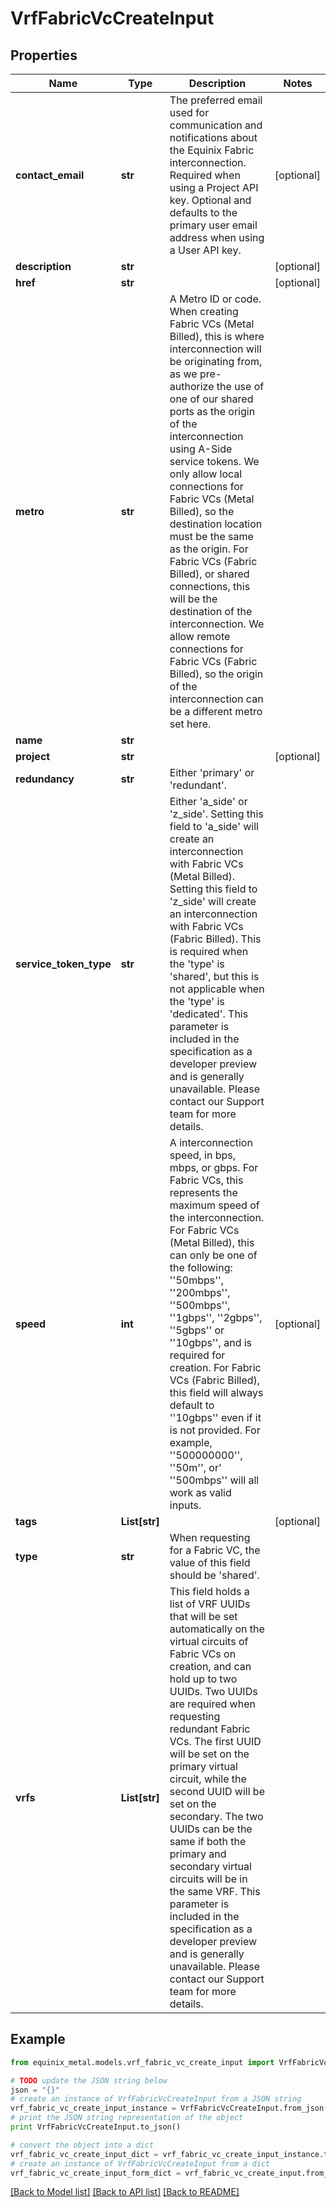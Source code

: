 # VrfFabricVcCreateInput


## Properties
Name | Type | Description | Notes
------------ | ------------- | ------------- | -------------
**contact_email** | **str** | The preferred email used for communication and notifications about the Equinix Fabric interconnection. Required when using a Project API key. Optional and defaults to the primary user email address when using a User API key. | [optional] 
**description** | **str** |  | [optional] 
**href** | **str** |  | [optional] 
**metro** | **str** | A Metro ID or code. When creating Fabric VCs (Metal Billed), this is where interconnection will be originating from, as we pre-authorize the use of one of our shared ports as the origin of the interconnection using A-Side service tokens. We only allow local connections for Fabric VCs (Metal Billed), so the destination location must be the same as the origin. For Fabric VCs (Fabric Billed), or shared connections, this will be the destination of the interconnection. We allow remote connections for Fabric VCs (Fabric Billed), so the origin of the interconnection can be a different metro set here. | 
**name** | **str** |  | 
**project** | **str** |  | [optional] 
**redundancy** | **str** | Either &#39;primary&#39; or &#39;redundant&#39;. | 
**service_token_type** | **str** | Either &#39;a_side&#39; or &#39;z_side&#39;. Setting this field to &#39;a_side&#39; will create an interconnection with Fabric VCs (Metal Billed). Setting this field to &#39;z_side&#39; will create an interconnection with Fabric VCs (Fabric Billed). This is required when the &#39;type&#39; is &#39;shared&#39;, but this is not applicable when the &#39;type&#39; is &#39;dedicated&#39;. This parameter is included in the specification as a developer preview and is generally unavailable. Please contact our Support team for more details. | 
**speed** | **int** | A interconnection speed, in bps, mbps, or gbps. For Fabric VCs, this represents the maximum speed of the interconnection. For Fabric VCs (Metal Billed), this can only be one of the following:  &#39;&#39;50mbps&#39;&#39;, &#39;&#39;200mbps&#39;&#39;, &#39;&#39;500mbps&#39;&#39;, &#39;&#39;1gbps&#39;&#39;, &#39;&#39;2gbps&#39;&#39;, &#39;&#39;5gbps&#39;&#39; or &#39;&#39;10gbps&#39;&#39;, and is required for creation. For Fabric VCs (Fabric Billed), this field will always default to &#39;&#39;10gbps&#39;&#39; even if it is not provided. For example, &#39;&#39;500000000&#39;&#39;, &#39;&#39;50m&#39;&#39;, or&#39; &#39;&#39;500mbps&#39;&#39; will all work as valid inputs. | [optional] 
**tags** | **List[str]** |  | [optional] 
**type** | **str** | When requesting for a Fabric VC, the value of this field should be &#39;shared&#39;. | 
**vrfs** | **List[str]** | This field holds a list of VRF UUIDs that will be set automatically on the virtual circuits of Fabric VCs on creation, and can hold up to two UUIDs. Two UUIDs are required when requesting redundant Fabric VCs. The first UUID will be set on the primary virtual circuit, while the second UUID will be set on the secondary. The two UUIDs can be the same if both the primary and secondary virtual circuits will be in the same VRF. This parameter is included in the specification as a developer preview and is generally unavailable. Please contact our Support team for more details. | 

## Example

```python
from equinix_metal.models.vrf_fabric_vc_create_input import VrfFabricVcCreateInput

# TODO update the JSON string below
json = "{}"
# create an instance of VrfFabricVcCreateInput from a JSON string
vrf_fabric_vc_create_input_instance = VrfFabricVcCreateInput.from_json(json)
# print the JSON string representation of the object
print VrfFabricVcCreateInput.to_json()

# convert the object into a dict
vrf_fabric_vc_create_input_dict = vrf_fabric_vc_create_input_instance.to_dict()
# create an instance of VrfFabricVcCreateInput from a dict
vrf_fabric_vc_create_input_form_dict = vrf_fabric_vc_create_input.from_dict(vrf_fabric_vc_create_input_dict)
```
[[Back to Model list]](../README.md#documentation-for-models) [[Back to API list]](../README.md#documentation-for-api-endpoints) [[Back to README]](../README.md)


